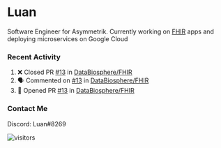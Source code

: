 # Luan

Software Engineer for Asymmetrik. Currently working on [FHIR](https://hl7.org/FHIR/) apps and deploying microservices on Google Cloud

### Recent Activity

<!--START_SECTION:activity-->
1. ❌ Closed PR [#13](https://github.com/DataBiosphere/FHIR/pull/13) in [DataBiosphere/FHIR](https://github.com/DataBiosphere/FHIR)
2. 🗣 Commented on [#13](https://github.com/DataBiosphere/FHIR/issues/13) in [DataBiosphere/FHIR](https://github.com/DataBiosphere/FHIR)
3. 💪 Opened PR [#13](https://github.com/DataBiosphere/FHIR/pull/13) in [DataBiosphere/FHIR](https://github.com/DataBiosphere/FHIR)
<!--END_SECTION:activity-->

<!--START_SECTION:activity-->

### Contact Me

Discord: Luan#8269

![visitors](https://visitor-badge.glitch.me/badge?page_id=luan-asym.visitor-badge)
